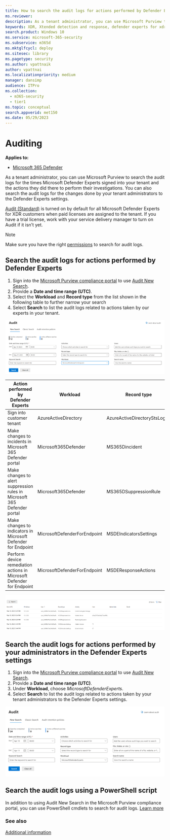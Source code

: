 ```yaml
---
title: How to search the audit logs for actions performed by Defender Experts
ms.reviewer:
description: As a tenant administrator, you can use Microsoft Purview to search the audit logs for the actions Microsoft Defender Experts did in your tenant to perform their investigations
keywords: XDR, Xtended detection and response, defender experts for xdr, Microsoft Defender Experts for XDR, managed threat hunting, managed detection and response (MDR) service, service delivery manager, real-time visibility with XDR experts, threat hunting and analysis
search.product: Windows 10
ms.service: microsoft-365-security
ms.subservice: m365d
ms.mktglfcycl: deploy
ms.sitesec: library
ms.pagetype: security
ms.author: vpattnaik
author: vpattnai
ms.localizationpriority: medium
manager: dansimp
audience: ITPro
ms.collection:
  - m365-security
  - tier1
ms.topic: conceptual
search.appverid: met150
ms.date: 05/29/2023
---
```


# Auditing

**Applies to:**

- [Microsoft 365 Defender](https://go.microsoft.com/fwlink/?linkid=2118804)

As a tenant administrator, you can use Microsoft Purview to search the audit logs for the times Microsoft Defender Experts signed into your tenant and the actions they did there to perform their investigations. You can also search the audit logs for the changes done by your tenant administrators to the Defender Experts settings.

[Audit (Standard)](/microsoft-365/compliance/audit-solutions-overview) is turned on by default for all Microsoft Defender Experts for XDR customers when paid licenses are assigned to the tenant. If you have a trial license, work with your service delivery manager to turn on Audit if it isn’t yet.

> [!NOTE]
> Make sure you have the right [permissions](/microsoft-365/compliance/audit-log-search#before-you-search-the-audit-log) to search for audit logs.

## Search the audit logs for actions performed by Defender Experts

1. Sign into the [Microsoft Purview compliance portal](https://compliance.microsoft.com/) to use [Audit New Search](/microsoft-365/compliance/audit-new-search).
2. Provide a **Date and time range (UTC)**.
3. Select the **Workload** and **Record type** from the list shown in the following table to further narrow your search
4. Select **Search** to list the audit logs related to actions taken by our experts in your tenant.

![Partial screenshot of Microsoft Purview compliance portal Defender New search page](../../media/xdr/audit.png)


| Action performed by Defender Experts | Workload | Record type |
|--------------|-----|-----------|
| Sign into customer tenant |  AzureActiveDirectory |        AzureActiveDirectoryStsLogon |
| Make changes to incidents in Microsoft 365 Defender portal      |  Microsoft365Defender |  MS365Dincident |
|Make changes to alert suppression rules in Microsoft 365 Defender portal|Microsoft365Defender|MS365DSuppressionRule|
|Make changes to indicators in Microsoft Defender for Endpoint|MicrosoftDefenderForEndpoint|MSDEIndicatorsSettings|
|Perform device remediation actions in Microsoft Defender for Endpoint|MicrosoftDefenderForEndpoint|MSDEResponseActions|

![Partial screenshot of a sample audit log related to Defender Experts](../../media/xdr/audit-2.png)

## Search the audit logs for actions performed by your administrators in the Defender Experts settings

1. Sign into the [Microsoft Purview compliance portal](https://compliance.microsoft.com/) to use [Audit New Search](/microsoft-365/compliance/audit-new-search).
2. Provide a **Date and time range (UTC)**.
3. Under **Workload**, choose _MicrosoftDefenderExperts_.
4. Select **Search** to list the audit logs related to actions taken by your tenant administrators to the Defender Experts settings.

![Partial screenshot of Microsoft Purview compliance portal Defender New search page showing the Workload field selected to "MicrosoftDefenderExperts"](../../media/xdr/audit-3.png)

## Search the audit logs using a PowerShell script

In addition to using Audit New Search in the Microsoft Purview compliance portal, you can use PowerShell cmdlets to search for audit logs. [Learn more](/microsoft-365/compliance/audit-log-search-script)

### See also

[Additional information](additional-information-xdr.md)